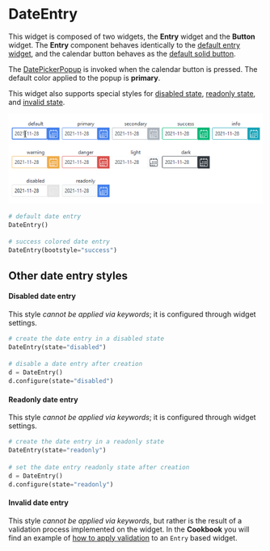 # DateEntry

This widget is composed of two widgets, the **Entry** widget and the **Button**
widget. The **Entry** component behaves identically to the 
[default entry widget](entry.md), and the calendar button behaves as the 
[default solid button](button.md).

The [DatePickerPopup](datepickerpopup.md) is invoked when the calendar
button is pressed. The default color applied to the popup is **primary**.

This widget also supports special styles for [disabled state](#disabled-date-entry), 
[readonly state](#readonly-date-entry),  and [invalid state](#invalid-date-entry).

![date entries](../assets/widget-styles/date-entries.gif)

```python
# default date entry
DateEntry()

# success colored date entry
DateEntry(bootstyle="success")
```

## Other date entry styles

#### Disabled date entry

This style _cannot be applied via keywords_; it is configured through widget 
settings.

```python
# create the date entry in a disabled state
DateEntry(state="disabled")

# disable a date entry after creation
d = DateEntry()
d.configure(state="disabled")
```

#### Readonly date entry

This style _cannot be applied via keywords_; it is configured through widget 
settings.

```python
# create the date entry in a readonly state
DateEntry(state="readonly")

# set the date entry readonly state after creation
d = DateEntry()
d.configure(state="readonly")
```

#### Invalid date entry

This style _cannot be applied via keywords_, but rather is the result of a 
validation process implemented on the widget. In the **Cookbook** you will find 
an example of [how to apply validation](../cookbook/validate-user-input.md) to an 
`Entry` based widget.